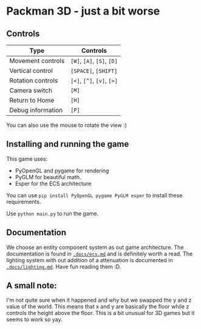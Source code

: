 # Packman 3D - just a bit worse

## Controls
| Type              | Controls                   |
| ----------------- | -------------------------- |
| Movement controls | `[W]`, `[A]`, `[S]`, `[D]` |
| Vertical control  | `[SPACE]`, `[SHIFT]`       |
| Rotation controls | `[<]`, `[^]`, `[v]`, `[>]` |
| Camera switch     | `[M]`                      |
| Return to Home    | `[H]`                      |
| Debug information | `[P]`                      | 

You can also use the mouse to rotate the view :)

## Installing and running the game
This game uses: 
* PyOpenGL and pygame for rendering
* PyGLM for beautiful math.
* Esper for the ECS architecture

You can use `pip install PyOpenGL pygame PyGLM esper` to install these requirements.

Use `python main.py` to run the game.

## Documentation
We choose an entity component system as out game architecture. The documentation is found in [`.docs/ecs.md`](.docs/ecs.md) and is definitely worth a read. The lighting system with out addition of a attenuation is documented in [`.docs/lighting.md`](.docs/lighting.md). Have fun reading them :D.

## A small note:
I'm not quite sure when it happened and why but we swapped the y and z value of the world. This means that x and y are basically the floor while z controls the height above the floor. This is a bit unusual for 3D games but it seems to work so yay.